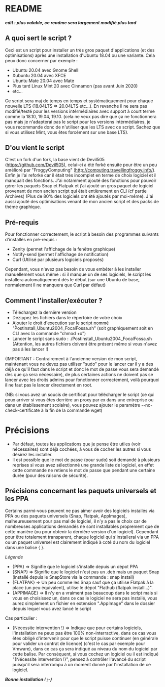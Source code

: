 # README 

##### edit : plus valable, ce readme sera largement modifié plus tard


## A quoi sert le script ? ##

Ceci est un script pour installer un très gros paquet d'applications (et des optimisations) après une installation d'Ubuntu 18.04 ou une variante.
Cela peux donc concerner par exemple :

- Ubuntu 20.04 avec Gnome Shell
- Xubuntu 20.04 avec XFCE
- Ubuntu Mate 20.04 avec Mate
- Plus tard Linux Mint 20 avec Cinnamon (pas avant Juin 2020)
- etc...

Ce script sera maj de temps en temps et systématiquement pour chaque nouvelle LTS (18.04LTS => 20.04LTS etc...). En revanche il ne sera pas modifié/testé pour les versions intérmédiaires avec support à court terme comme la 18.10, 19.04, 19.10.
(cela ne veux pas dire que ça ne fonctionnera pas mais je n'adapterai pas le script pour les versions intérmédiaires, je vous recommande donc de n'utiliser que les LTS avec ce script. Sachez que  si vous utilisez Mint, vous êtes forcément sur une base LTS).

## D'ou vient le script

C'est un fork d'un fork, la base vient de Devil505 (https://github.com/Devil505), celui-ci a été forké ensuite pour être un peu amélioré par "FroggyComputing" (http://computing.travellingfroggy.info/).
Enfin je l'ai reforké car il était très incomplet en terme de choix logiciel et il manquait des fonctions.
J'ai notamment ajouté des fonctions pour pouvoir gérer les paquets Snap et Flatpak et j'ai ajouté un gros paquet de logiciel provenant de mon ancien script qui était entièrement en CLI (cf partie Archives)
(Plus de 80% des logiciels ont été ajoutés par moi-même).
J'ai aussi ajouté des optimisations venant de mon ancien script et des packs de thème graphique. 

## Pré-requis

Pour fonctionner correctement, le script à besoin des programmes suivants d'installés en pré-requis :

- Zenity (permet l'affichage de la fenêtre graphique)
- Notify-send (permet l'affichage de notification)
- Curl (Utilisé par plusieurs logiciels proposés)

Cependant, vous n'avez pas besoin de vous embéter à les installer manuellement vous même : si il manque un de ses logiciels, le script les installera automatiquement dès le début
(sur une Ubuntu de base, normalement il ne manquera que Curl par défaut)

## Comment l'installer/exécuter ? ##

- Téléchargez la dernière version
- Dézippez les fichiers dans le répertoire de votre choix 
- Ajouter le droit d'execution sur le script nommé "Postinstall_Ubuntu2004_FocalFossa.sh" (soit graphiquement soit en CLI avec la commande "chmod +x")
- Lancer le script sans sudo : ./Postinstall_Ubuntu2004_FocalFossa.sh (Attention, les autres fichiers doivent être présent même si vous n'avez pas à les lancer !)

(IMPORTANT : Contrairement à l'ancienne version de mon script, maintenant vous ne devez pas utiliser "sudo" pour le lancer car il y a des déjà ce qu'il faut dans le script et donc le mot de passe vous sera demandé dès que ça sera nécessaire),
de plus certaines actions ne doivent pas se lancer avec les droits admins pour fonctionner correctement, voilà pourquoi il ne faut pas le lancer directement en root.

(NB: si vous avez un soucis de certificat pour télécharger le script (ce qui peux arriver si vous êtes derrière un proxy par ex dans une entreprise ou dans un établissement scolaire), vous pouvez ajouter le paramètre --no-check-certificate à la fin de la commande wget)

# Précisions

- Par défaut, toutes les applications que je pense être utiles (voir nécessaires) sont déjà cochées, à vous de cocher les autres si vous désirez les installer.
- Il est possible que le mot de passe (pour sudo) soit demandé à plusieurs reprises si vous avez sélectionné une grande liste de logiciel, en effet cette commande ne retiens le mot de passe que pendant une certaine durée (pour des raisons de sécurité).


## Précisions concernant les paquets universels et les PPA

Certains parmi-vous peuvent ne pas aimer avoir des logiciels installés via PPA ou des paquets universels (Snap, Flatpak, AppImages), malheureusement pour pas mal de logiciel, il n'y a pas le choix car de nombreuses applications demandés ne sont installables proprement que de cette manière
(ou pour obtenir la dernière version d'un logiciel).
Cependant pour être totalement transparent, chaque logiciel qui s'installerai via un PPA ou un paquet universel est clairement indiqué à coté du nom du logiciel dans une balise {  }.

_Légende_
- {PPA} => Signifie que le logiciel s'installe depuis un dépot PPA
- {SNAP} => Signifie que le logiciel n'est pas un .deb mais un paquet Snap (installé depuis le SnapStore via la commande : snap install)
- {FLATPAK} => Un peu comme les Snap sauf que ça utilise Flatpak à la place (un peu équivalent), utilise le dépot "Flathub (flatpak install...)".
- {APPIMAGE} => Il n'y en a vraiment pas beaucoup dans le script mais si vous en choisissez un, dans ce cas le logiciel ne sera pas installé, vous aurez simplement un fichier en extension ".AppImage" dans le dossier depuis lequel vous avez lancé le script

Cas particulier :

- {Nécessite intervention !} => Indique que pour certains logiciels, l'installation ne peux pas être 100% non-interractive, dans ce cas vous êtes obligé d'intervenir pour que le script puisse continuer (en générale pour valider un contrat de licence)
(c'est le cas par exemple pour Vmware), dans ce cas ça sera indiqué au niveau du nom du logiciel par cette balise.
Par conséquent, si vous cochez un logiciel ou il est indiqué "{Nécessite intervention !}", pensez à contrôler l'avancé du script puisqu'il sera interrompu à un moment donné par l'installation de ce logiciel.


***Bonne installation ! ;-)***